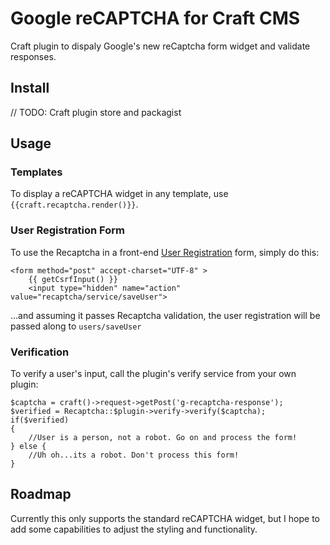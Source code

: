 # Google reCAPTCHA for Craft CMS
Craft plugin to dispaly Google's new reCaptcha form widget and validate responses.

## Install
// TODO: Craft plugin store and packagist


## Usage
### Templates
To display a reCAPTCHA widget in any template, use `{{craft.recaptcha.render()}}`.

### User Registration Form
To use the Recaptcha in a front-end [User Registration](TODO:) form, simply do this:

    <form method="post" accept-charset="UTF-8" >
        {{ getCsrfInput() }}
        <input type="hidden" name="action" value="recaptcha/service/saveUser">

...and assuming it passes Recaptcha validation, the user registration will be passed along to `users/saveUser`

### Verification
To verify a user's input, call the plugin's verify service from your own plugin:

    $captcha = craft()->request->getPost('g-recaptcha-response');
    $verified = Recaptcha::$plugin->verify->verify($captcha);
    if($verified)
    {
        //User is a person, not a robot. Go on and process the form!
    } else {
        //Uh oh...its a robot. Don't process this form!
    }

## Roadmap
Currently this only supports the standard reCAPTCHA widget, but I hope to add some capabilities to adjust the styling and functionality.
